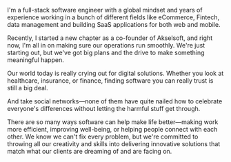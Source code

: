 I'm a full-stack software engineer with a global mindset and years of experience working in a bunch of different fields like eCommerce, Fintech, data management and building SaaS applications for both web and mobile.

Recently, I started a new chapter as a co-founder of Akselsoft, and right now, I'm all in on making sure our operations run smoothly. We're just starting out, but we've got big plans and the drive to make something meaningful happen.

Our world today is really crying out for digital solutions. Whether you look at healthcare, insurance, or finance, finding software you can really trust is still a big deal.

And take social networks—none of them have quite nailed how to celebrate everyone's differences without letting the harmful stuff get through.

There are so many ways software can help make life better—making work more efficient, improving well-being, or helping people connect with each other. We know we can't fix every problem, but we're committed to throwing all our creativity and skills into delivering innovative solutions that match what our clients are dreaming of and are facing on.
